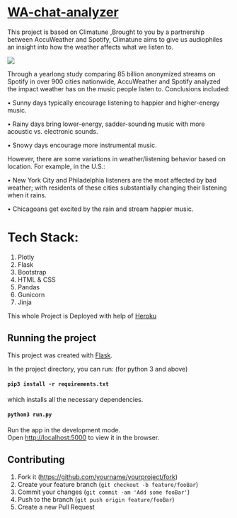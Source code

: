 # [WA-chat-analyzer](https://wa-chat-analysis.herokuapp.com/)

This project is based on Climatune ,Brought to you by a partnership between AccuWeather and Spotify, Climatune aims to give us audiophiles an insight into how the weather affects what we listen to.

![](header.png)

 Through a yearlong study comparing 85 billion anonymized streams on Spotify in over 900 cities nationwide, AccuWeather and Spotify analyzed the impact weather has on the music people listen to. Conclusions included:

• Sunny days typically encourage listening to happier and higher-energy music.

• Rainy days bring lower-energy, sadder-sounding music with more acoustic vs. electronic sounds.

• Snowy days encourage more instrumental music.

However, there are some variations in weather/listening behavior based on location. For example, in the U.S.:

• New York City and Philadelphia listeners are the most affected by bad weather; with residents of these cities substantially changing their listening when it rains.

• Chicagoans get excited by the rain and stream happier music.


# Tech Stack:
 1. Plotly
 2. Flask
 3. Bootstrap
 4. HTML & CSS
 5. Pandas
 6. Gunicorn
 7. Jinja

 This whole Project is Deployed with help of <u> Heroku </u>


## Running the project

This project was created with [Flask](https://palletsprojects.com/p/flask/).


In the project directory, you can run:
(for python 3 and above)
#### `pip3 install -r requirements.txt`
which installs all the necessary dependencies.

#### `python3 run.py`
Run the app in the development mode.<br>
Open [http://localhost:5000](http://localhost:5000) to view it in the browser.


## Contributing

1. Fork it (<https://github.com/yourname/yourproject/fork>)
2. Create your feature branch (`git checkout -b feature/fooBar`)
3. Commit your changes (`git commit -am 'Add some fooBar'`)
4. Push to the branch (`git push origin feature/fooBar`)
5. Create a new Pull Request

<!-- Markdown link & img dfn's -->
[npm-image]: https://img.shields.io/npm/v/datadog-metrics.svg?style=flat-square
[npm-url]: https://npmjs.org/package/datadog-metrics
[npm-downloads]: https://img.shields.io/npm/dm/datadog-metrics.svg?style=flat-square
[travis-image]: https://img.shields.io/travis/dbader/node-datadog-metrics/master.svg?style=flat-square
[travis-url]: https://travis-ci.org/dbader/node-datadog-metrics
[wiki]: https://github.com/yourname/yourproject/wiki

